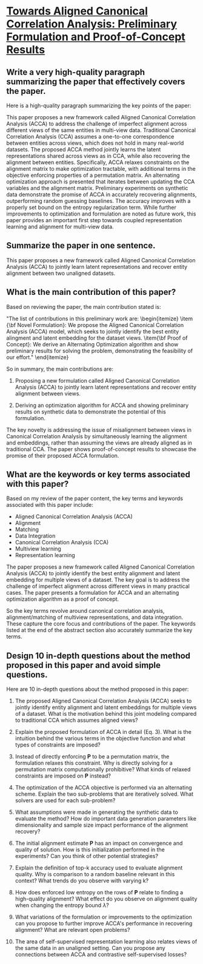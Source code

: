 # [Towards Aligned Canonical Correlation Analysis: Preliminary Formulation   and Proof-of-Concept Results](https://arxiv.org/abs/2312.00296)

## Write a very high-quality paragraph summarizing the paper that effectively covers the paper.

 Here is a high-quality paragraph summarizing the key points of the paper:

This paper proposes a new framework called Aligned Canonical Correlation Analysis (ACCA) to address the challenge of imperfect alignment across different views of the same entities in multi-view data. Traditional Canonical Correlation Analysis (CCA) assumes a one-to-one correspondence between entities across views, which does not hold in many real-world datasets. The proposed ACCA method jointly learns the latent representations shared across views as in CCA, while also recovering the alignment between entities. Specifically, ACCA relaxes constraints on the alignment matrix to make optimization tractable, with additional terms in the objective enforcing properties of a permutation matrix. An alternating optimization approach is presented that iterates between updating the CCA variables and the alignment matrix. Preliminary experiments on synthetic data demonstrate the promise of ACCA in accurately recovering alignments, outperforming random guessing baselines. The accuracy improves with a properly set bound on the entropy regularization term. While further improvements to optimization and formulation are noted as future work, this paper provides an important first step towards coupled representation learning and alignment for multi-view data.


## Summarize the paper in one sentence.

 This paper proposes a new framework called Aligned Canonical Correlation Analysis (ACCA) to jointly learn latent representations and recover entity alignment between two unaligned datasets.


## What is the main contribution of this paper?

 Based on reviewing the paper, the main contribution stated is:

"The list of contributions in this preliminary work are:
\begin{itemize}
    \item {\bf Novel Formulation}: We propose the Aligned Canonical Correlation Analysis (ACCA) model, which seeks to jointly identify the best entity alingment and latent embedding for the dataset views.
    \item{\bf Proof of Concept}: We derive an Alternating Optimization algorithm and show preliminary results for solving the problem, demonstrating the feasibility of our effort."
\end{itemize}

So in summary, the main contributions are:

1) Proposing a new formulation called Aligned Canonical Correlation Analysis (ACCA) to jointly learn latent representations and recover entity alignment between views. 

2) Deriving an optimization algorithm for ACCA and showing preliminary results on synthetic data to demonstrate the potential of this formulation.

The key novelty is addressing the issue of misalignment between views in Canonical Correlation Analysis by simultaneously learning the alignment and embeddings, rather than assuming the views are already aligned as in traditional CCA. The paper shows proof-of-concept results to showcase the promise of their proposed ACCA formulation.


## What are the keywords or key terms associated with this paper?

 Based on my review of the paper content, the key terms and keywords associated with this paper include:

- Aligned Canonical Correlation Analysis (ACCA)
- Alignment 
- Matching
- Data Integration
- Canonical Correlation Analysis (CCA)
- Multiview learning
- Representation learning

The paper proposes a new framework called Aligned Canonical Correlation Analysis (ACCA) to jointly identify the best entity alignment and latent embedding for multiple views of a dataset. The key goal is to address the challenge of imperfect alignment across different views in many practical cases. The paper presents a formulation for ACCA and an alternating optimization algorithm as a proof of concept.

So the key terms revolve around canonical correlation analysis, alignment/matching of multiview representations, and data integration. These capture the core focus and contributions of the paper. The keywords listed at the end of the abstract section also accurately summarize the key terms.


## Design 10 in-depth questions about the method proposed in this paper and avoid simple questions.

 Here are 10 in-depth questions about the method proposed in this paper:

1. The proposed Aligned Canonical Correlation Analysis (ACCA) seeks to jointly identify entity alignment and latent embeddings for multiple views of a dataset. What is the motivation behind this joint modeling compared to traditional CCA which assumes aligned views?

2. Explain the proposed formulation of ACCA in detail (Eq. 3). What is the intuition behind the various terms in the objective function and what types of constraints are imposed?

3. Instead of directly enforcing $\mathbf{P}$ to be a permutation matrix, the formulation relaxes this constraint. Why is directly solving for a permutation matrix computationally prohibitive? What kinds of relaxed constraints are imposed on $\mathbf{P}$ instead?

4. The optimization of the ACCA objective is performed via an alternating scheme. Explain the two sub-problems that are iteratively solved. What solvers are used for each sub-problem? 

5. What assumptions were made in generating the synthetic data to evaluate the method? How do important data generation parameters like dimensionality and sample size impact performance of the alignment recovery?

6. The initial alignment estimate $\mathbf{P}$ has an impact on convergence and quality of solution. How is this initialization performed in the experiments? Can you think of other potential strategies?

7. Explain the definition of top-k accuracy used to evaluate alignment quality. Why is comparison to a random baseline relevant in this context? What trends do you observe with varying k?

8. How does enforced low entropy on the rows of $\mathbf{P}$ relate to finding a high-quality alignment? What effect do you observe on alignment quality when changing the entropy bound $\lambda$?

9. What variations of the formulation or improvements to the optimization can you propose to further improve ACCA's performance in recovering alignment? What are relevant open problems?

10. The area of self-supervised representation learning also relates views of the same data in an unaligned setting. Can you propose any connections between ACCA and contrastive self-supervised losses?
